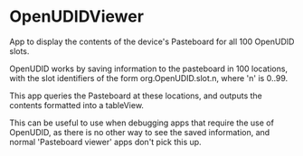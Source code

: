OpenUDIDViewer
==============

App to display the contents of the device's Pasteboard for all 100 OpenUDID slots.

OpenUDID works by saving information to the pasteboard in 100 locations, with the slot identifiers of the form org.OpenUDID.slot.n, where 'n' is 0..99.

This app queries the Pasteboard at these locations, and outputs the contents formatted into a tableView.

This can be useful to use when debugging apps that require the use of OpenUDID, as there is no other way to see the saved information, and normal 'Pasteboard viewer' apps don't pick this up.
